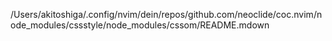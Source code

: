 /Users/akitoshiga/.config/nvim/dein/repos/github.com/neoclide/coc.nvim/node_modules/cssstyle/node_modules/cssom/README.mdown